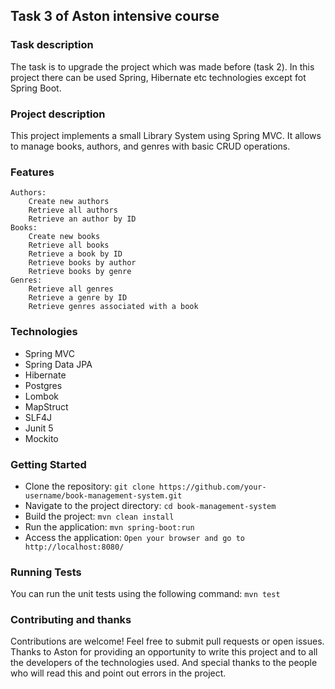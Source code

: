 ## Task 3 of Aston intensive course

### Task description

The task is to upgrade the project which was made before (task 2). 
In this project there can be used Spring, Hibernate etc technologies except fot Spring Boot.

### Project description

This project implements a small Library System using Spring MVC. It allows to manage books, 
authors, and genres with basic CRUD operations.

### Features

    Authors:
        Create new authors
        Retrieve all authors
        Retrieve an author by ID
    Books:
        Create new books
        Retrieve all books
        Retrieve a book by ID
        Retrieve books by author
        Retrieve books by genre
    Genres:
        Retrieve all genres
        Retrieve a genre by ID
        Retrieve genres associated with a book

### Technologies

- Spring MVC
- Spring Data JPA
- Hibernate
- Postgres
- Lombok
- MapStruct
- SLF4J
- Junit 5
- Mockito

### Getting Started


- Clone the repository: ```git clone https://github.com/your-username/book-management-system.git```
- Navigate to the project directory: ```cd book-management-system```
- Build the project: ```mvn clean install```
- Run the application: ```mvn spring-boot:run```
- Access the application: ```Open your browser and go to http://localhost:8080/```

### Running Tests
You can run the unit tests using the following command: ```mvn test```

### Contributing and thanks

Contributions are welcome! Feel free to submit pull requests or open issues.
Thanks to Aston for providing an opportunity to write this project 
and to all the developers of the technologies used. 
And special thanks to the people who will read this and point out errors in the project.